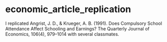 # economic_article_replication
I replicated Angrist, J. D., &amp; Krueger, A. B. (1991). Does Compulsory School Attendance Affect Schooling and Earnings? The Quarterly Journal of Economics, 106(4), 979–1014 with several classmates. 
